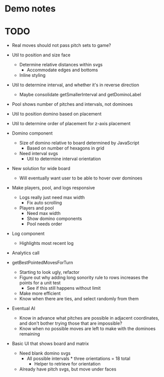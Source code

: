 # Demo notes

# TODO
* Real moves should not pass pitch sets to game?

* Util to position and size face
    * Determine relative distances within svgs
        * Accommodate edges and bottoms
    * Inline styling

* Util to determine interval, and whether it's in reverse direction
    * Maybe consolidate getSmallerInterval and getDominoLabel

* Pool shows number of pitches and intervals, not dominoes

* Util to position domino based on placement
* Util to determine order of placement for z-axis placement

* Domino component
    * Size of domino relative to board determined by JavaScript
        * Based on number of hexagons in grid
    * Need interval svgs
        * Util to determine interval orientation

* New solution for wide board
    * Will eventually want user to be able to hover over dominoes

* Make players, pool, and logs responsive
    * Logs really just need max width
        * Fix auto scrolling
    * Players and pool
        * Need max width
        * Show domino components
        * Pool needs order

* Log component
    * Highlights most recent log
* Analytics call

* getBestPointedMovesForTurn
    * Starting to look ugly, refactor
    * Figure out why adding long sonority rule to rows increases the points for a unit test
        * See if this still happens without limit
    * Make more efficient
    * Know when there are ties, and select randomly from them
* Eventual AI
    * Know in advance what pitches are possible in adjacent coordinates, and don't bother trying those that are impossible?
    * Know when no possible moves are left to make with the dominoes remaining

* Basic UI that shows board and matrix
    * Need blank domino svgs
        * All possible intervals * three orientations = 18 total
            * Helper to retrieve for orientation
    * Already have pitch svgs, but move under faces

